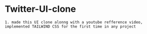 # Twitter-UI-clone
```
1. made this UI clone alonng with a youtube refference video, implemented TAILWIND CSS for the first time in any project
```
